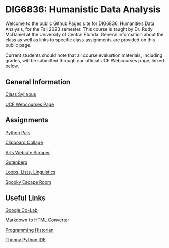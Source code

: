 # DIG6836: Humanistic Data Analysis

Welcome to the public Github Pages site for DIG6836, Humanities Data Analysis, for the Fall 2023 semester. This course is taught by Dr. Rudy McDaniel at the University of Central Florida. General information about the class as well as links to specific class assignments are provided on this public page.

Current students should note that all course evaluation materials, including grades, will be submitted through our official UCF Webcourses page, linked below.

## General Information
[Class Syllabus](syllabus)

[UCF Webcourses Page](https://webcourses.ucf.edu/courses/1435073)

## Assignments
[Python Pals](assignment-python-pals)

[Clipboard Collage](assignment-clipboard-collage)

[Arts Website Scraper](assignment-arts-website-scraper)

[Gutenberg](assignment-gutenberg)

[Loops, Lists, Linguistics](assignment-loops-lists-linguistics)

[Spooky Escape Room](assignment-spooky-escape-room)

## Useful Links
[Google Co-Lab](https://colab.research.google.com/?utm_source=scs-index)

[Markdown to HTML Converter](https://markdowntohtml.com/)

[Programming Historian](https://programminghistorian.org/)

[Thonny Python IDE](https://thonny.org/)



